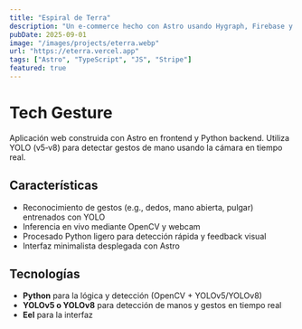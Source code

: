 ```yaml
---
title: "Espiral de Terra"
description: "Un e-commerce hecho con Astro usando Hygraph, Firebase y Stripe"
pubDate: 2025-09-01
image: "/images/projects/eterra.webp"
url: "https://eterra.vercel.app"
tags: ["Astro", "TypeScript", "JS", "Stripe"]
featured: true
---
```


# Tech Gesture

Aplicación web construida con Astro en frontend y Python backend. Utiliza YOLO (v5‑v8) para detectar gestos de mano usando la cámara en tiempo real.

## Características

- Reconocimiento de gestos (e.g., dedos, mano abierta, pulgar) entrenados con YOLO  
- Inferencia en vivo mediante OpenCV y webcam
- Procesado Python ligero para detección rápida y feedback visual  
- Interfaz minimalista desplegada con Astro

## Tecnologías

- **Python** para la lógica y detección (OpenCV + YOLOv5/YOLOv8)
- **YOLOv5 o YOLOv8** para detección de manos y gestos en tiempo real  
- **Eel** para la interfaz

